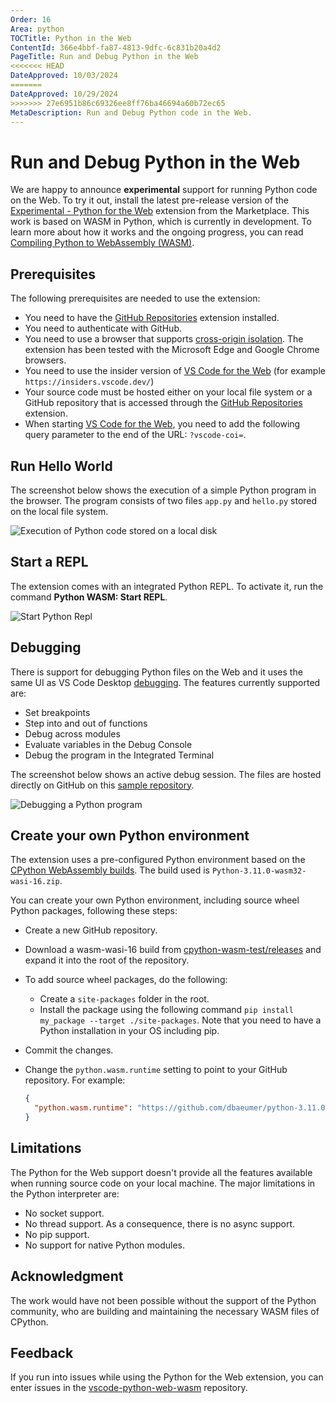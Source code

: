 ```yaml
---
Order: 16
Area: python
TOCTitle: Python in the Web
ContentId: 366e4bbf-fa87-4813-9dfc-6c831b20a4d2
PageTitle: Run and Debug Python in the Web
<<<<<<< HEAD
DateApproved: 10/03/2024
=======
DateApproved: 10/29/2024
>>>>>>> 27e6951b86c69326ee8ff76ba46694a60b72ec65
MetaDescription: Run and Debug Python code in the Web.
---
```

# Run and Debug Python in the Web

We are happy to announce **experimental** support for running Python code on the Web. To try it out, install the latest pre-release version of the [Experimental - Python for the Web](https://marketplace.visualstudio.com/items?itemName=ms-vscode.vscode-python-web-wasm) extension from the Marketplace. This work is based on WASM in Python, which is currently in development. To learn more about how it works and the ongoing progress, you can read [Compiling Python to WebAssembly (WASM)](https://pythondev.readthedocs.io/wasm.html).

## Prerequisites

The following prerequisites are needed to use the extension:

* You need to have the [GitHub Repositories](https://marketplace.visualstudio.com/items?itemName=GitHub.remotehub) extension installed.
* You need to authenticate with GitHub.
* You need to use a browser that supports [cross-origin isolation](https://developer.chrome.com/docs/extensions/mv3/cross-origin-isolation/). The extension has been tested with the Microsoft Edge and Google Chrome browsers.
* You need to use the insider version of [VS Code for the Web](/docs/editor/vscode-web.md) (for example `https://insiders.vscode.dev/`)
* Your source code must be hosted either on your local file system or a GitHub repository that is accessed through the [GitHub Repositories](https://marketplace.visualstudio.com/items?itemName=GitHub.remotehub) extension.
* When starting [VS Code for the Web](/docs/editor/vscode-web.md), you need to add the following query parameter to the end of the URL: `?vscode-coi=`.

## Run Hello World

The screenshot below shows the execution of a simple Python program in the browser. The program consists of two files `app.py` and `hello.py` stored on the local file system.

![Execution of Python code stored on a local disk](images/web/execution-local-files.png)

## Start a REPL

The extension comes with an integrated Python REPL. To activate it, run the command **Python WASM: Start REPL**.

![Start Python Repl](images/web/repl.png)

## Debugging

There is support for debugging Python files on the Web and it uses the same UI as VS Code Desktop [debugging](/docs/python/debugging.md). The features currently supported are:

* Set breakpoints
* Step into and out of functions
* Debug across modules
* Evaluate variables in the Debug Console
* Debug the program in the Integrated Terminal

The screenshot below shows an active debug session. The files are hosted directly on GitHub on this [sample repository](https://github.com/dbaeumer/python-sample).

![Debugging a Python program](images/web/debug.png)

## Create your own Python environment

The extension uses a pre-configured Python environment based on the [CPython WebAssembly builds](https://github.com/tiran/cpython-wasm-test/releases). The build used is `Python-3.11.0-wasm32-wasi-16.zip`.

You can create your own Python environment, including source wheel Python packages, following these steps:

* Create a new GitHub repository.
* Download a wasm-wasi-16 build from [cpython-wasm-test/releases](https://github.com/tiran/cpython-wasm-test/releases) and expand it into the root of the repository.
* To add source wheel packages, do the following:
  * Create a `site-packages` folder in the root.
  * Install the package using the following command `pip install my_package --target ./site-packages`. Note that you need to have a Python installation in your OS including pip.
* Commit the changes.
* Change the `python.wasm.runtime` setting to point to your GitHub repository. For example:

  ```json
  {
    "python.wasm.runtime": "https://github.com/dbaeumer/python-3.11.0"
  }
  ```

## Limitations

The Python for the Web support doesn't provide all the features available when running source code on your local machine. The major limitations in the Python interpreter are:

* No socket support.
* No thread support. As a consequence, there is no async support.
* No pip support.
* No support for native Python modules.

## Acknowledgment

The work would have not been possible without the support of the Python community, who are building and maintaining the necessary WASM files of CPython.

## Feedback

If you run into issues while using the Python for the Web extension, you can enter issues in the [vscode-python-web-wasm](https://github.com/microsoft/vscode-python-web-wasm) repository.
